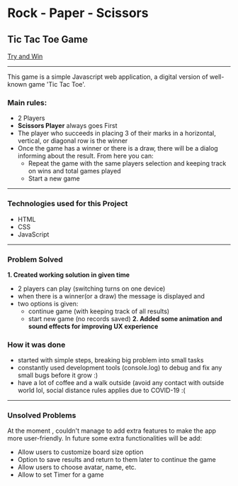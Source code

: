 # Rock - Paper - Scissors 
## Tic Tac Toe Game

[Try and Win](https://katemat.github.io/Tic-Tac-Toe-Game//)

---

This game is a simple Javascript web application, a digital version of well-known game 'Tic Tac Toe'. 

### Main rules:
* 2 Players
* **Scissors Player** always goes First
* The player who succeeds in placing 3 of their marks in a horizontal, vertical, or diagonal row is the winner
* Once the game has a winner or there is a draw, there will be a dialog informing about the result. 
    From here you can:
    - Repeat the game with the same players selection and keeping track on wins and total games played
    - Start a new game
 
 ---
 
### Technologies used for this Project

* HTML
* CSS
* JavaScript

---


### Problem Solved

**1. Created working solution in given time**
 - 2 players can play (switching turns on one device)
 - when there is a winner(or a draw) the message is displayed and
 - two options is given: 
   - continue game (with keeping track of all results)
   - start new game (no records saved)
 **2. Added some animation and sound effects for improving UX experience**
 
 ### How it was done
 * started with simple steps, breaking big problem into small tasks
 * constantly used development tools (console.log) to debug and fix any small bugs before it grow :)
 * have a lot of coffee and a walk outside (avoid any contact with outside world lol, social distance rules applies  due to COVID-19 :(
 
 ---
 
 ### Unsolved Problems
 At the moment , couldn't manage to add extra features to make the app more user-friendly.
 In future some extra functionalities will be add:
   - Allow users to customize board size option
   - Option to save results and return to them later to continue the game
   - Allow users to choose avatar, name, etc.
   - Allow to set Timer for a game
 
 
 